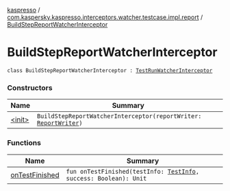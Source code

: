 [kaspresso](../../index.md) / [com.kaspersky.kaspresso.interceptors.watcher.testcase.impl.report](../index.md) / [BuildStepReportWatcherInterceptor](./index.md)

# BuildStepReportWatcherInterceptor

`class BuildStepReportWatcherInterceptor : `[`TestRunWatcherInterceptor`](../../com.kaspersky.kaspresso.interceptors.watcher.testcase/-test-run-watcher-interceptor/index.md)

### Constructors

| Name | Summary |
|---|---|
| [&lt;init&gt;](-init-.md) | `BuildStepReportWatcherInterceptor(reportWriter: `[`ReportWriter`](../../com.kaspersky.kaspresso.report/-report-writer/index.md)`)` |

### Functions

| Name | Summary |
|---|---|
| [onTestFinished](on-test-finished.md) | `fun onTestFinished(testInfo: `[`TestInfo`](../../com.kaspersky.kaspresso.testcases.models.info/-test-info/index.md)`, success: Boolean): Unit` |

